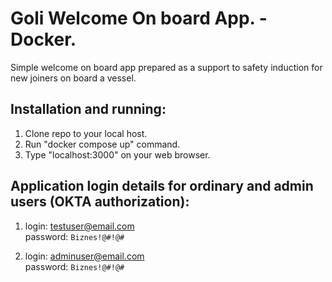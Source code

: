 # Goli Welcome On board App. - Docker.

Simple welcome on board app prepared as a support to safety induction for new joiners on board a vessel. 

**Installation and running:**
---

1. Clone repo to your local host.
2. Run "docker compose up" command.
3. Type "localhost:3000" on your web browser.

**Application login details for ordinary and admin users (OKTA authorization):**
---

1. login: testuser@email.com<br>
   password: `Biznes!@#!@#`

2. login: adminuser@email.com<br>
   password: `Biznes!@#!@#`
   

